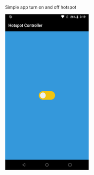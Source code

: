 Simple app turn on and off hotspot

<img src="https://raw.githubusercontent.com/farshidroohi/Hotspotcontroller/master/art/art.png" alt="screenshot" width="270px" height="500px">

